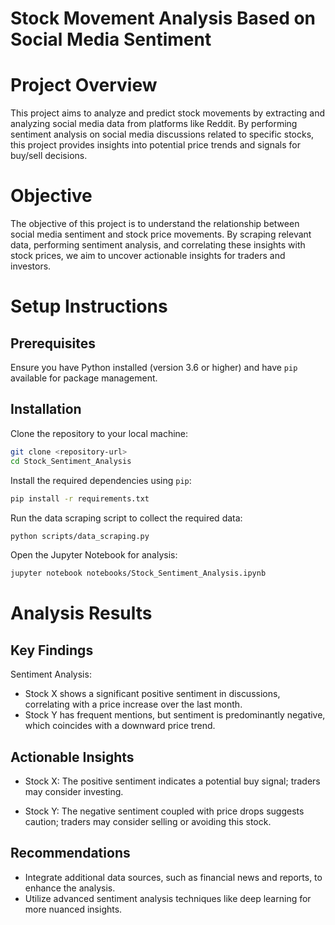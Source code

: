
# Stock Movement Analysis Based on Social Media Sentiment

# Project Overview
This project aims to analyze and predict stock movements by extracting and analyzing social media data from platforms like Reddit. By performing sentiment analysis on social media discussions related to specific stocks, this project provides insights into potential price trends and signals for buy/sell decisions.
# Objective
The objective of this project is to understand the relationship between social media sentiment and stock price movements. By scraping relevant data, performing sentiment analysis, and correlating these insights with stock prices, we aim to uncover actionable insights for traders and investors.
# Setup Instructions



## Prerequisites
Ensure you have Python installed (version 3.6 or higher) and have `pip` available for package management.





## Installation

Clone the repository to your local machine:

```bash
git clone <repository-url>
cd Stock_Sentiment_Analysis
```
Install the required dependencies using `pip`:

```bash
pip install -r requirements.txt
```
Run the data scraping script to collect the required data:
```bash
python scripts/data_scraping.py
```
Open the Jupyter Notebook for analysis:
```bash
jupyter notebook notebooks/Stock_Sentiment_Analysis.ipynb
```
# Analysis Results

## Key Findings

Sentiment Analysis:
- Stock X shows a significant positive sentiment in discussions,  correlating with a price increase over the last month.
- Stock Y has frequent mentions, but sentiment is predominantly negative, which coincides with a downward price trend.
 
 ## Actionable Insights
- Stock X: The positive sentiment indicates a potential buy signal; traders may consider investing.

- Stock Y: The negative sentiment coupled with price drops suggests caution; traders may consider selling or avoiding this stock.
## Recommendations

- Integrate additional data sources, such as financial news and reports, to enhance the analysis.
- Utilize advanced sentiment analysis techniques like deep learning for more nuanced insights.
